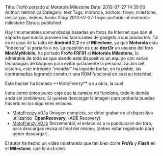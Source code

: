 Title: FroYo portado al Motorola Milestone
Date: 2010-07-27 14:39:00
Author: tektronica
Category: text
Tags: motorola, android, froyo, milestone, descargas, videos, hacks
Slug: 2010-07-27-froyo-portado-al-motorola-milestone
Status: published

Hay innumerables comunidades basadas en foros de Internet que dan el
soporte que nunca proveen los fabricantes de gadgets a sus productos.
Tal es el caso de la falta de **Android 2.2** en el **Milestone**, ya
que **Motorola** esta "indecisa" si portarlo o no. La cuestión es que
**dext3r** un usuario del foro **ModMyMobile**, ha portado **FroYo
FRF91** al **Motorola Milestone**, lo admirable de todo es que siendo
este dispositivo un equipo con varias tecnologías de bloqueo para evitar
justamente la personalización del sistema, este intrépido "*modder*" ha
logrado burlar, en lo pisble, las contramedias logrando construir una
ROM funcional en casi su totalidad.



</p>

<!-- more -->Este hacker ha llamado **MotoFrenzy** a su obra, la cual
tiene como único punto cojo que la camara no funciona, todo lo demás
anda sin problemas. Si quieres descargar la imagen para probarla puedes
hacerlo en los siguienes enlaces:



</p>

-   [MotoFrenzy
    v0.1a](http://rapidshare.com/files/409005063/MotoFrenzyV01a.ZIP.html)
    (Imagen completa, se debe grabar en el dispositivo utilizando 
    **OpenRecovery**, (ADB Recovery).
-   [MotoFrenzy
    v0.1b](http://modmymobile.com/forums/401-motorola-milestone/554590-image-motofrenzy-froyo-2-2-milestone.html)
    (Incremental, el enlace va a la publicación del foro, para descargas
    revisa al final del mismo; (debes estar registrado para poder
    descargar).

El autor ha hecho un video mostrando que tan bien corre **FroYo** y
**Flash** en el **Milestone**, que lo disfruten.



</p>



<p>
<object width="460" height="283">


</p>
<p>
<param name="movie" value="http://www.youtube.com/v/r2k9bOfGffg&amp;hl=en_US&amp;fs=1?rel=0"></param><param name="allowFullScreen" value="true"></param><param name="allowscriptaccess" value="always"></param>

<embed src="http://www.youtube.com/v/r2k9bOfGffg&amp;hl=en_US&amp;fs=1?rel=0" type="application/x-shockwave-flash" allowscriptaccess="always" allowfullscreen="true" width="460" height="283">
</embed>
</object>


</p>

</p>

